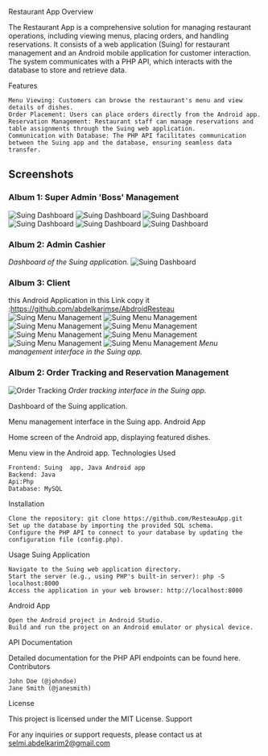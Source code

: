 ﻿Restaurant App
Overview

The Restaurant App is a comprehensive solution for managing restaurant operations, including viewing menus, placing orders, and handling reservations. It consists of a web application (Suing) for restaurant management and an Android mobile application for customer interaction. The system communicates with a PHP API, which interacts with the database to store and retrieve data.

Features

    Menu Viewing: Customers can browse the restaurant's menu and view details of dishes.
    Order Placement: Users can place orders directly from the Android app.
    Reservation Management: Restaurant staff can manage reservations and table assignments through the Suing web application.
    Communication with Database: The PHP API facilitates communication between the Suing app and the database, ensuring seamless data transfer.


## Screenshots
### Album 1: Super Admin 'Boss' Management
![Suing Dashboard](CapSuing/0.jpg)
![Suing Dashboard](CapSuing/m1.jpg)
![Suing Dashboard](CapSuing/m2.jpg)
![Suing Dashboard](CapSuing/m4.jpg)
![Suing Dashboard](CapSuing/m5.jpg)
![Suing Dashboard](CapSuing/m6.jpg)

### Album 2:  Admin Cashier

*Dashboard of the Suing  application.*
![Suing Dashboard](CapSuing/m7.jpg)
### Album 3:  Client 
this Android Application in this Link copy it :https://github.com/abdelkarimse/AbdroidResteau
![Suing Menu Management](CapApp/1.jpg)
![Suing Menu Management](CapApp/2.jpg)
![Suing Menu Management](CapApp/3.jpg)
![Suing Menu Management](CapApp/4.jpg)
![Suing Menu Management](CapApp/5.jpg)
![Suing Menu Management](CapApp/6.jpg)
![Suing Menu Management](CapApp/7.jpg)
![Suing Menu Management](CapApp/8.jpg)
*Menu management interface in the Suing app.*

### Album 2: Order Tracking and Reservation Management
![Order Tracking](images/order_tracking.png)
*Order tracking interface in the Suing app.*



Dashboard of the Suing  application.


Menu management interface in the Suing app.
Android App


Home screen of the Android app, displaying featured dishes.


Menu view in the Android app.
Technologies Used

    Frontend: Suing  app, Java Android app
    Backend: Java
    Api:Php
    Database: MySQL

Installation

    Clone the repository: git clone https://github.com/ResteauApp.git
    Set up the database by importing the provided SQL schema.
    Configure the PHP API to connect to your database by updating the configuration file (config.php).

Usage
Suing  Application

    Navigate to the Suing web application directory.
    Start the server (e.g., using PHP's built-in server): php -S localhost:8000
    Access the application in your web browser: http://localhost:8000

Android App

    Open the Android project in Android Studio.
    Build and run the project on an Android emulator or physical device.

API Documentation

Detailed documentation for the PHP API endpoints can be found here.
Contributors

    John Doe (@johndoe)
    Jane Smith (@janesmith)

License

This project is licensed under the MIT License.
Support

For any inquiries or support requests, please contact us at selmi.abdelkarim2@gmail.com
